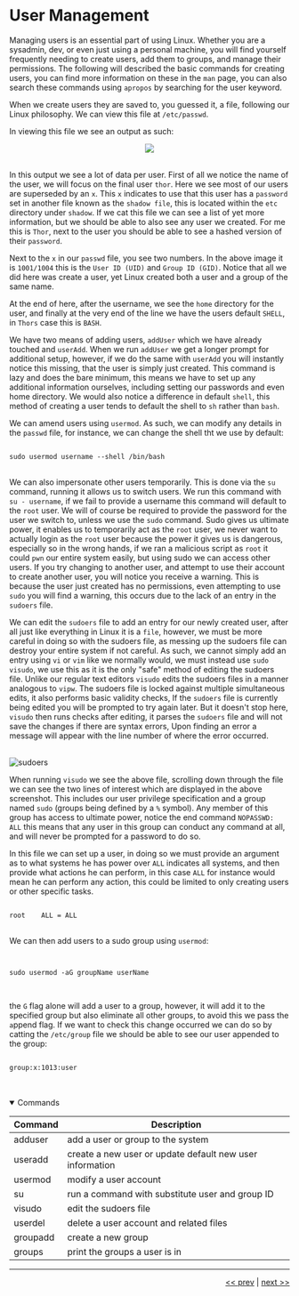 # User Management

Managing users is an essential part of using Linux. Whether you are a sysadmin, dev, or even just using a personal machine, you will find yourself frequently needing to create users, add them to groups, and manage their permissions. The following will described the basic commands for creating users, you can find more information on these in the ```man``` page, you can also search these commands using ```apropos``` by searching for the user keyword.

When we create users they are saved to, you guessed it, a file, following our Linux philosophy. We can view this file at ```/etc/passwd```.

In viewing this file we see an output as such:

<div align="center">
    <image src="../images/10_useradd.png">
</div>

<br />

In this output we see a lot of data per user. First of all we notice the name of the user, we will focus on the final user ```thor```. Here we see most of our users are superseded by an ```x```. This ```x``` indicates to use that this user has a ```password``` set in another file known as the ```shadow file```, this is located within the ``etc`` directory under ``shadow``. If we cat this file we can see a list of yet more information, but we should be able to also see any user we created. For me this is ``Thor``, next to the user you should be able to see a hashed version of their ``password``.

Next to the ``x`` in our ```passwd``` file, you see two numbers. In the above image it is ```1001/1004``` this is the ```User ID (UID)``` and ```Group ID (GID)```. Notice that all we did here was create a user, yet Linux created both a user and a group of the same name.

At the end of here, after the username, we see the ``home`` directory for the user, and finally at the very end of the line we have the users default ```SHELL```, in ``Thors`` case this is ```BASH```.

We have two means of adding users, ```addUser``` which we have already touched and ```userAdd```. When we run ```addUser``` we get a longer prompt for additional setup, however, if we do the same with ```userAdd``` you will instantly notice this missing, that the user is simply just created. This command is lazy and does the bare minimum, this means we have to set up any additional information ourselves, including setting our passwords and even home directory. We would also notice a difference in default ``shell``, this method of creating a user tends to default the shell to ``sh`` rather than ``bash``.

We can amend users using `usermod`. As such, we can modify any details in the `passwd` file, for instance, we can change the shell tht we use by default:

<pre>
<code>
sudo usermod username --shell /bin/bash
</code>
</pre>

We can also impersonate other users temporarily. This is done via the `su` command, running it allows us to switch users. We run this command with `su - username`, if we fail to provide a username this command will default to the `root` user. We will of course be required to provide the password for the user we switch to, unless we use the `sudo` command. Sudo gives us ultimate power, it enables us to temporarily act as the `root` user, we never want to actually login as the `root` user because the power it gives us is dangerous, especially so in the wrong hands, if we ran a malicious script as `root` it could `pwn` our entire system easily, but using sudo we can access other users. If you try changing to another user, and attempt to use their account to create another user, you will notice you receive a warning. This is because the user just created has no permissions, even attempting to use `sudo` you will find a warning, this occurs due to the lack of an entry in the `sudoers` file.

We can edit the `sudoers` file to add an entry for our newly created user, after all just like everything in Linux it is a `file`, however, we must be more careful in doing so with the sudoers file, as messing up the sudoers file can destroy your entire system if not careful. As such, we cannot simply add an entry using `vi` or `vim` like we normally would, we must instead use `sudo visudo`, we use this as it is the only "safe" method of editing the sudoers file. Unlike our regular text editors `visudo` edits the sudoers files in a manner analogous to `vipw`. The sudoers file is locked against multiple simultaneous edits, it also performs basic validity checks, If the `sudoers` file is currently being edited you will be prompted to try again later. But it doesn't stop here, `visudo` then runs checks after editing, it parses the `sudoers` file and will not save the changes if there are syntax errors, Upon finding an error a message will appear with the line number of where the error occurred.

<br />

<image src="../images/sudoers_file.png" alt="sudoers">

<br />

When running `visudo` we see the above file, scrolling down through the file we can see the two lines of interest which are displayed in the above screenshot. This includes our user privilege specification and a group named `sudo` (groups being defined by a `%` symbol). Any member of this group has access to ultimate power, notice the end command `NOPASSWD: ALL` this means that any user in this group can conduct any command at all,
and will never be prompted for a password to do so.

In this file we can set up a user, in doing so we must provide an argument as to what systems he has power over `ALL` indicates all systems, and then provide what actions he can perform, in this case `ALL` for instance would mean he can perform any action, this could be limited to only creating users or other specific tasks.

<pre>
<code>
root    ALL = ALL
</code>
</pre>

We can then add users to a sudo group using `usermod`:

<pre>
<code>

sudo usermod -aG groupName userName

</code>
</pre>

the `G` flag alone will add a user to a group, however, it will add it to the specified group but also eliminate all other groups, to avoid this we pass the `a`ppend flag. If we want to check this change occurred we can do so by catting the `/etc/group` file we should be able to see our user appended to the group:

<pre>
<code>
group:x:1013:user
</code>
</pre>

<br />

<details open>
<summary>Commands</summary>

<div align="center">

| Command | Description |
| --- | --- |
| adduser | add a user or group to the system |
| useradd | create a new user or update default new user information |
| usermod | modify a user account |
| su | run a command with substitute user and group ID |
| visudo | edit the sudoers file |
| userdel | delete a user account and related files |
| groupadd | create a new group |
| groups | print the groups a user is in |

</div>

</details>

___


<div align="right">

[<< prev](./4_parrot.md) | [next >>](./6_filesystemRoot.md)
</div>